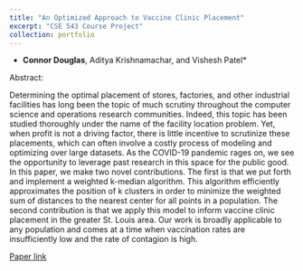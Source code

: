 ```yaml
---
title: "An Optimized Approach to Vaccine Clinic Placement"
excerpt: "CSE 543 Course Project"
collection: portfolio
---
```


* **Connor Douglas**, Aditya Krishnamachar, and Vishesh Patel*


Abstract:

Determining the optimal placement of stores, factories, and other industrial facilities has long been the topic of much scrutiny throughout the computer science and operations research communities. Indeed, this topic has been studied thoroughly under the name of the facility location problem. Yet, when profit is not a driving factor, there is little incentive to scrutinize these placements, which can often involve a costly process of modeling and optimizing over large datasets. As the COVID-19 pandemic rages on, we see the opportunity to leverage past research in this space for the public good. In this paper, we make two novel contributions. The first is that we put forth and implement a weighted k-median algorithm. This algorithm
efficiently approximates the position of k clusters in order to minimize the weighted sum of distances to the nearest center for all points in a population. The second contribution is that we apply this model to inform vaccine clinic placement in the greater St. Louis area. Our work is broadly applicable to any population and comes at a time when vaccination rates are insufficiently low and the rate of contagion is high.

[Paper link](/files/543_project.pdf)